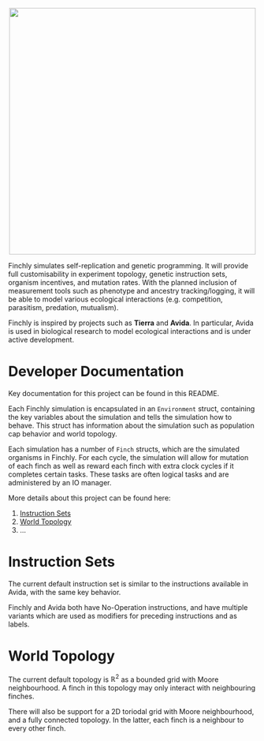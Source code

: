 <p align="center">
  <img src="https://raw.githubusercontent.com/xrctius/finchly/master/finchly_logo.png" width="500px" />
</p>
Finchly simulates self-replication and genetic programming. It will provide full customisability in experiment topology, genetic instruction sets, organism incentives, and mutation rates. With the planned inclusion of measurement tools such as phenotype and ancestry tracking/logging, it will be able to model various ecological interactions (e.g. competition, parasitism, predation, mutualism).


Finchly is inspired by projects such as **Tierra** and **Avida**. In particular, Avida is used in biological research to model ecological interactions and is under active development.

# Developer Documentation

Key documentation for this project can be found in this README. 

Each Finchly simulation is encapsulated in an `Environment` struct, containing the key variables about the simulation and tells the simulation how to behave. This struct has information about the simulation such as population cap behavior and world topology. 

Each simulation has a number of `Finch` structs, which are the simulated organisms in Finchly. For each cycle, the simulation will allow for mutation of each finch as well as reward each finch with extra clock cycles if it completes certain tasks. These tasks are often logical tasks and are administered by an IO manager.

More details about this project can be found here:

1. [Instruction Sets](#instruction-sets)
2. [World Topology](#world-topology)
3. ...

 # Instruction Sets

The current default instruction set is similar to the instructions available in Avida, with the same key behavior.

Finchly and Avida both have No-Operation instructions, and have multiple variants which are used as modifiers for preceding instructions and as labels.

# World Topology

The current default topology is $\mathbb{R}^2$ as a bounded grid with Moore neighbourhood. A finch in this topology may only interact with neighbouring finches.

There will also be support for a 2D toriodal grid with Moore neighbourhood, and a fully connected topology. In the latter, each finch is a neighbour to every other finch.

 





